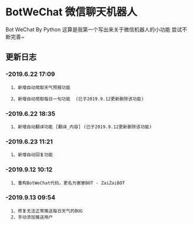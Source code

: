 # BotWeChat 微信聊天机器人
Bot WeChat By Python
这算是我第一个写出来关于微信机器人的小功能 尝试不断完善~

## 更新日志
### -2019.6.22 17:09

      1、新增自动爬取天气预报功能
      
      2、新增自动爬取每日一句功能  (已于2019.9.12更新删除该功能)
### -2019.6.22 18:35

      1、新增自动翻译功能 [翻译_内容] (已于2019.9.12更新删除该功能)
### -2019.6.23 11:21

      1、新增自动回复功能
### -2019.9.12 10:12

      1、重构BotWeChat代码，更名为崽崽BOT - ZaiZaiBOT
### -2019.9.13 09:54

      1、修复无法正常推送每日天气的BUG
      2、手动添加推送用户
